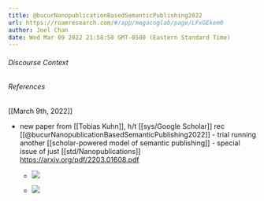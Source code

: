 ```yaml
---
title: @bucurNanopublicationBasedSemanticPublishing2022
url: https://roamresearch.com/#/app/megacoglab/page/LFxGEkem0
author: Joel Chan
date: Wed Mar 09 2022 21:58:50 GMT-0500 (Eastern Standard Time)
---
```




###### Discourse Context



###### References

[[March 9th, 2022]]

- new paper from [[Tobias Kuhn]], h/t [[sys/Google Scholar]] rec [[@bucurNanopublicationBasedSemanticPublishing2022]] - trial running another [[scholar-powered model of semantic publishing]] - special issue of just [[std/Nanopublications]] https://arxiv.org/pdf/2203.01608.pdf

    - ![](https://firebasestorage.googleapis.com/v0/b/firescript-577a2.appspot.com/o/imgs%2Fapp%2Fmegacoglab%2FIpDqHq_XfW.png?alt=media&token=d1f7d618-76a1-4bd3-a871-6a200f4a52a1)

    - ![](https://firebasestorage.googleapis.com/v0/b/firescript-577a2.appspot.com/o/imgs%2Fapp%2Fmegacoglab%2F9jMcNecBLX.png?alt=media&token=56d7484f-a644-4a26-9d49-1c049db57fe1)
